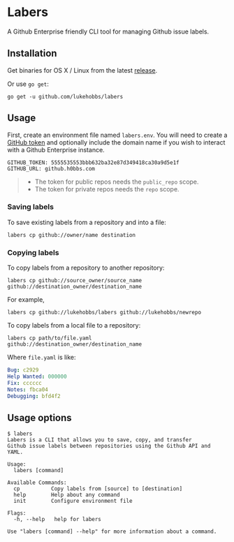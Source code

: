 # Labers

A  Github Enterprise friendly CLI tool for managing Github issue labels.

## Installation

Get binaries for OS X / Linux from the latest [release].

Or use `go get`:

```
go get -u github.com/lukehobbs/labers
```

[release]: https://github.com/lukehobbs/labers/releases

## Usage

First, create an environment file named `labers.env`. You will need to create a [GitHub token][tokens] and optionally include the domain name if you wish to interact with a Github Enterprise instance.
```
GITHUB_TOKEN: 5555535553bbb632ba32e87d349418ca30a9d5e1f
GITHUB_URL: github.h0bbs.com
```

> - The token for public repos needs the `public_repo` scope.
> - The token for private repos needs the `repo` scope.

[tokens]: https://github.com/settings/tokens

### Saving labels

To save existing labels from a repository and into a file:
```
labers cp github://owner/name destination
```

### Copying labels

To copy labels from a repository to another repository:
```
labers cp github://source_owner/source_name github://destination_owner/destination_name
```

For example,
```
labers cp github://lukehobbs/labers github://lukehobbs/newrepo
```

To copy labels from a local file to a repository:
```
labers cp path/to/file.yaml github://destination_owner/destination_name
```
Where `file.yaml` is like:
```yml
Bug: c2929
Help Wanted: 000000
Fix: cccccc
Notes: fbca04
Debugging: bfd4f2
```

## Usage options

```
$ labers
Labers is a CLI that allows you to save, copy, and transfer
Github issue labels between repositories using the Github API and YAML.

Usage:
  labers [command]

Available Commands:
  cp          Copy labels from [source] to [destination]
  help        Help about any command
  init        Configure environment file

Flags:
  -h, --help   help for labers

Use "labers [command] --help" for more information about a command.
```
